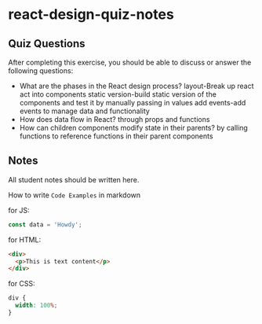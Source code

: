 # react-design-quiz-notes

## Quiz Questions

After completing this exercise, you should be able to discuss or answer the following questions:

- What are the phases in the React design process?
  layout-Break up react act into components
  static version-build static version of the components and test it by manually passing in values
  add events-add events to manage data and functionality
- How does data flow in React?
  through props and functions
- How can children components modify state in their parents?
  by calling functions to reference functions in their parent components

## Notes

All student notes should be written here.

How to write `Code Examples` in markdown

for JS:

```js
const data = 'Howdy';
```

for HTML:

```html
<div>
  <p>This is text content</p>
</div>
```

for CSS:

```css
div {
  width: 100%;
}
```
